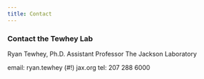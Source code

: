 ```yaml
---
title: Contact
---
```



### Contact the Tewhey Lab

Ryan Tewhey, Ph.D.
Assistant Professor
The Jackson Laboratory

email: ryan.tewhey (#!) jax.org
tel: 207 288 6000


